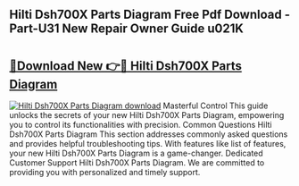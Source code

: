 ## Hilti Dsh700X Parts Diagram Free Pdf Download - Part-U31 New Repair Owner Guide u021K

# <h2><a href="http://dfiomnb.blite.top/?on=Hilti+Dsh700X+Parts+Diagram">🔗Download New 👉🔴 Hilti Dsh700X Parts Diagram</a></h2>

[![Hilti Dsh700X Parts Diagram download](https://i.imgur.com/lujVjoI.png)](http://dfiomnb.blite.top/?on=Hilti+Dsh700X+Parts+Diagram)
Masterful Control This guide unlocks the secrets of your new Hilti Dsh700X Parts Diagram, empowering you to control its functionalities with precision. Common Questions Hilti Dsh700X Parts Diagram This section addresses commonly asked questions and provides helpful troubleshooting tips. With features like list of features, your new Hilti Dsh700X Parts Diagram is a game-changer. Dedicated Customer Support Hilti Dsh700X Parts Diagram. We are committed to providing you with personalized and timely support.
